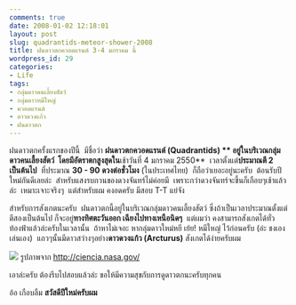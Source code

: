 ```yaml
---
comments: true
date: 2008-01-02 12:18:01
layout: post
slug: quadrantids-meteor-shower-2008
title: ฝนดาวตกควอดแรนต์ 3-4 มกราคม นี้
wordpress_id: 29
categories:
- Life
tags:
- กลุ่มดาวคนเลี้ยงสัตว์
- กลุ่มดาวหมีใหญ่
- ควอดแรนต์
- ดาวดวงแก้ว
- ฝนดาวตก
---
```


ฝนดาวตกครั้งแรกของปีนี้  มีชื่อว่า **ฝนดาวตกควอดแรนต์ (Quadrantids) ** อยู่ในบริเวณกลุ่มดาวคนเลี้ยงสัตว์  โดยมีอัตราตกสูงสุดใน**เช้าวันที่ 4 มกราคม 2550**  เวลาตั้งแต่**ประมาณตี 2 เป็นต้นไป**  ที่ประมาณ **30 - 90 ดวงต่อชั่วโมง** (ในประเทศไทย)  ก็ถือว่าเยอะอยู่นะครับ  ต้อนรับปีใหม่กันดีเลยล่ะ  สำหรับแสงรบกวนของดวงจันทร์ไม่ค่อยมี  เพราะกว่าดวงจันทร์จะขึ้นก็เกือบๆเช้าแล้วล่ะ  เหมาะเจาะจริงๆ  แต่สำหรับผม คงอดครับ มีสอบ T-T แย่จัง

สำหรับการสังเกตนะครับ  ฝนดาวตกนี้อยู่ในบริเวณกลุ่มดาวคนเลี้ยงสัตว์ ซึ่งถ้าเป็นเวลาประมาณตั้งแต่ตีสองเป็นต้นไป ก็จะอยู่**ทางทิศตะวันออก เฉียงไปทางเหนือนิดๆ**  แต่ผมว่า คงสามารถสังเกตได้ทั่วท้องฟ้าแล้วล่ะครับในเวลานั้น  ถ้าหาไม่เจอะ หากลุ่มดาวใหม่หยี เย้ย! หมีใหญ่ ไว้ก่อนครับ (อ่ะ ชงเองเล่นเอง)  แถวๆนั้นมีดาวสว่างๆอย่าง**ดาวดวงแก้ว (Arcturus)** สังเกตได้ง่ายครับผม



![](http://ciencia.nasa.gov/headlines/images/quadrantids/quadrantids_rad.gif)
รูปภาพจาก http://ciencia.nasa.gov/


เอาล่ะครับ ต้องรีบไปสอบแล้วล่ะ ขอให้มีความสุขกับการดูดาวตกนะครับทุกคน




อ้อ เกือบลืม **สวัสดีปีใหม่ครับผม**
